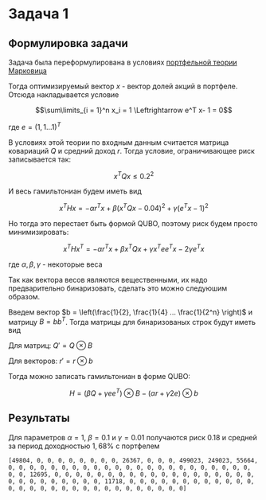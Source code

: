 # Задача 1

Формулировка задачи
------------

Задача была переформулирована в условиях [портфельной теории Марковица](https://ru.wikipedia.org/wiki/%D0%9F%D0%BE%D1%80%D1%82%D1%84%D0%B5%D0%BB%D1%8C%D0%BD%D0%B0%D1%8F_%D1%82%D0%B5%D0%BE%D1%80%D0%B8%D1%8F_%D0%9C%D0%B0%D1%80%D0%BA%D0%BE%D0%B2%D0%B8%D1%86%D0%B0)

Тогда оптимизируемый вектор $x$ - вектор долей акций в портфеле. Отсюда накладывается условие 

$$\sum\limits_{i = 1}^n x_i = 1 \Leftrightarrow e^T x- 1 = 0$$

где $e = (1, 1 ... 1)^T$

В условиях этой теории по входным данным считается матрица ковариаций $Q$ и средний доход $r$. Тогда условие, ограничивающее риск записывается так:

$$x^T Q x \leqslant 0.2^2$$

И весь гамильтониан будем иметь вид

$$x^T H x = - \alpha r^T x + \beta (x^T Q x - 0.04)^2 + \gamma (e^T x - 1)^2$$

Но тогда это перестает быть формой QUBO, поэтому риск будем просто минимизировать:

$$x^T H x^T = -\alpha r^Tx + \beta x^T Q x + \gamma x^T e e^T x - 2\gamma e^T x$$

где $\alpha, \beta, \gamma$ - некоторые веса

Так как вектора весов являются вещественными, их надо предварительно бинаризовать, сделать это можно следуюшим образом.

Введем вектор $b = \left(\frac{1}{2}, \frac{1}{4} ... \frac{1}{2^n} \right)$ и матрицу $B = b b^T$. Тогда матрицы для бинаризованых строк будут иметь вид

Для матриц: $Q' = Q \otimes B$

Для векторов: $r' = r \otimes b$

Тогда можно записать гамильтониан в форме QUBO:

$$H = (\beta Q + \gamma e e^T) \otimes B - (\alpha r + \gamma 2e) \otimes b$$


Результаты
------------
Для параметров $\alpha = 1$, $\beta = 0.1$ и $\gamma = 0.01$ получаются риск $0.18$ и средней за период доходностью $1,68$% с портфелем

```
[49804, 0, 0, 0, 0, 0, 0, 0, 0, 26367, 0, 0, 0, 499023, 249023, 55664, 0, 0, 0, 0, 0, 0, 0, 0, 0, 0, 0, 0, 0, 0, 0, 0, 0, 0, 0, 0, 0, 0, 0, 0, 0, 12695, 0, 0, 0, 0, 0, 0, 0, 0, 0, 0, 0, 0, 0, 0, 0, 0, 0, 0, 0, 0, 0, 0, 0, 0, 0, 0, 0, 0, 11718, 0, 0, 0, 0, 0, 0, 0, 0, 0, 0, 0, 0, 0, 0, 0, 0, 0, 0, 0, 0, 0, 0, 0, 0, 0, 0, 0, 0, 0]
```

